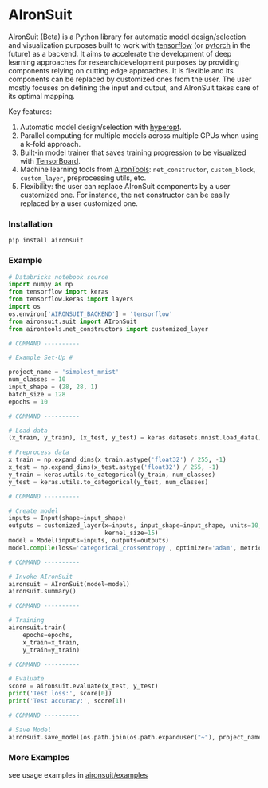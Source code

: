 # AIronSuit

AIronSuit (Beta) is a Python library for automatic model design/selection and visualization purposes built to work with 
[tensorflow](https://github.com/tensorflow/tensorflow) (or [pytorch](https://github.com/pytorch/pytorch) in the future) 
as a backend. It aims to accelerate
the development of deep learning approaches for research/development purposes by providing components relying on cutting 
edge approaches. It is flexible and its components can be 
replaced by customized ones from the user. The user mostly focuses on defining the input and output, 
and AIronSuit takes care of its optimal mapping. 

Key features:

1. Automatic model design/selection with [hyperopt](https://github.com/hyperopt/hyperopt). 
2. Parallel computing for multiple models across multiple GPUs when using a k-fold approach.
3. Built-in model trainer that saves training progression to be visualized with 
   [TensorBoard](https://github.com/tensorflow/tensorboard).
4. Machine learning tools from [AIronTools](https://github.com/AtrejuArtax/airontools): `net_constructor`, `custom_block`, 
   `custom_layer`, preprocessing utils, etc.
5. Flexibility: the user can replace AIronSuit components by a user customized one. For instance,
    the net constructor can be easily replaced by a user customized one.
   
### Installation

`pip install aironsuit`

### Example

``` python
# Databricks notebook source
import numpy as np
from tensorflow import keras
from tensorflow.keras import layers
import os
os.environ['AIRONSUIT_BACKEND'] = 'tensorflow'
from aironsuit.suit import AIronSuit
from airontools.net_constructors import customized_layer

# COMMAND ----------

# Example Set-Up #

project_name = 'simplest_mnist'
num_classes = 10
input_shape = (28, 28, 1)
batch_size = 128
epochs = 10

# COMMAND ----------

# Load data
(x_train, y_train), (x_test, y_test) = keras.datasets.mnist.load_data()

# Preprocess data
x_train = np.expand_dims(x_train.astype('float32') / 255, -1)
x_test = np.expand_dims(x_test.astype('float32') / 255, -1)
y_train = keras.utils.to_categorical(y_train, num_classes)
y_test = keras.utils.to_categorical(y_test, num_classes)

# COMMAND ----------

# Create model
inputs = Input(shape=input_shape)
outputs = customized_layer(x=inputs, input_shape=input_shape, units=10, activation='softmax', filters=5,
                           kernel_size=15)
model = Model(inputs=inputs, outputs=outputs)
model.compile(loss='categorical_crossentropy', optimizer='adam', metrics=['accuracy'])

# COMMAND ----------

# Invoke AIronSuit
aironsuit = AIronSuit(model=model)
aironsuit.summary()

# COMMAND ----------

# Training
aironsuit.train(
    epochs=epochs,
    x_train=x_train,
    y_train=y_train)

# COMMAND ----------

# Evaluate
score = aironsuit.evaluate(x_test, y_test)
print('Test loss:', score[0])
print('Test accuracy:', score[1])

# COMMAND ----------

# Save Model
aironsuit.save_model(os.path.join(os.path.expanduser("~"), project_name + '_model'))
```

### More Examples

see usage examples in [aironsuit/examples](https://github.com/AtrejuArtax/aironsuit/tree/master/examples)